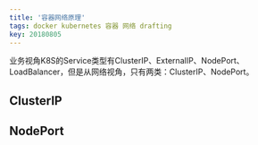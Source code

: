 ```yaml
---
title: '容器网络原理'
tags: docker kubernetes 容器 网络 drafting
key: 20180805
---
```


业务视角K8S的Service类型有ClusterIP、ExternalIP、NodePort、LoadBalancer，但是从网络视角，只有两类：ClusterIP、NodePort。
## ClusterIP

## NodePort
